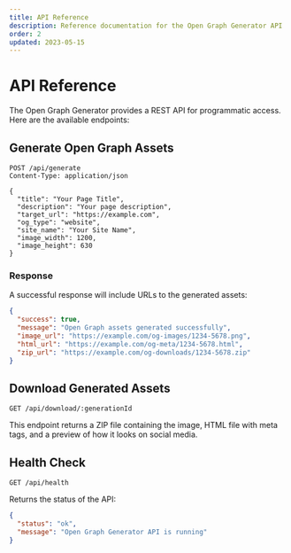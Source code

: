 ```yaml
---
title: API Reference
description: Reference documentation for the Open Graph Generator API
order: 2
updated: 2023-05-15
---
```


# API Reference

The Open Graph Generator provides a REST API for programmatic access. Here are the available endpoints:

## Generate Open Graph Assets

```
POST /api/generate
Content-Type: application/json

{
  "title": "Your Page Title",
  "description": "Your page description",
  "target_url": "https://example.com",
  "og_type": "website",
  "site_name": "Your Site Name",
  "image_width": 1200,
  "image_height": 630
}
```

### Response

A successful response will include URLs to the generated assets:

```json
{
  "success": true,
  "message": "Open Graph assets generated successfully",
  "image_url": "https://example.com/og-images/1234-5678.png",
  "html_url": "https://example.com/og-meta/1234-5678.html",
  "zip_url": "https://example.com/og-downloads/1234-5678.zip"
}
```

## Download Generated Assets

```
GET /api/download/:generationId
```

This endpoint returns a ZIP file containing the image, HTML file with meta tags, and a preview of how it looks on social media.

## Health Check

```
GET /api/health
```

Returns the status of the API:

```json
{
  "status": "ok",
  "message": "Open Graph Generator API is running"
}
```

